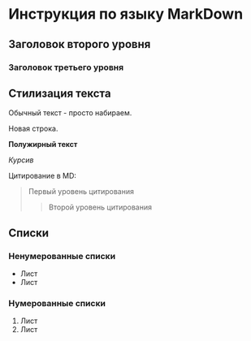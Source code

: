 # Инструкция по языку MarkDown
## Заголовок второго уровня
### Заголовок третьего уровня


## Стилизация текста 

Обычный текст - просто набираем.

Новая строка.

**Полужирный текст**

*Курсив*

Цитирование в MD:

> Первый уровень цитирования
>> Второй уровень цитирования

## Списки
### Ненумерованные списки

* Лист
* Лист

### Нумерованные списки
1. Лист
2. Лист
